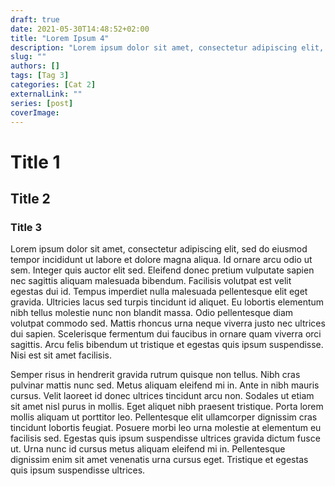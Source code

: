 ```yaml
---
draft: true
date: 2021-05-30T14:48:52+02:00
title: "Lorem Ipsum 4"
description: "Lorem ipsum dolor sit amet, consectetur adipiscing elit, sed do eiusmod tempor incididunt ut labore et dolore magna aliqua."
slug: ""
authors: []
tags: [Tag 3]
categories: [Cat 2]
externalLink: ""
series: [post]
coverImage:
---
```


# Title 1
## Title 2
### Title 3

Lorem ipsum dolor sit amet, consectetur adipiscing elit, sed do eiusmod tempor incididunt ut labore et dolore magna aliqua. Id ornare arcu odio ut sem. Integer quis auctor elit sed. Eleifend donec pretium vulputate sapien nec sagittis aliquam malesuada bibendum. Facilisis volutpat est velit egestas dui id. Tempus imperdiet nulla malesuada pellentesque elit eget gravida. Ultricies lacus sed turpis tincidunt id aliquet. Eu lobortis elementum nibh tellus molestie nunc non blandit massa. Odio pellentesque diam volutpat commodo sed. Mattis rhoncus urna neque viverra justo nec ultrices dui sapien. Scelerisque fermentum dui faucibus in ornare quam viverra orci sagittis. Arcu felis bibendum ut tristique et egestas quis ipsum suspendisse. Nisi est sit amet facilisis.

Semper risus in hendrerit gravida rutrum quisque non tellus. Nibh cras pulvinar mattis nunc sed. Metus aliquam eleifend mi in. Ante in nibh mauris cursus. Velit laoreet id donec ultrices tincidunt arcu non. Sodales ut etiam sit amet nisl purus in mollis. Eget aliquet nibh praesent tristique. Porta lorem mollis aliquam ut porttitor leo. Pellentesque elit ullamcorper dignissim cras tincidunt lobortis feugiat. Posuere morbi leo urna molestie at elementum eu facilisis sed. Egestas quis ipsum suspendisse ultrices gravida dictum fusce ut. Urna nunc id cursus metus aliquam eleifend mi in. Pellentesque dignissim enim sit amet venenatis urna cursus eget. Tristique et egestas quis ipsum suspendisse ultrices.
